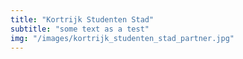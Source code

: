 ```yaml
---
title: "Kortrijk Studenten Stad"
subtitle: "some text as a test"
img: "/images/kortrijk_studenten_stad_partner.jpg"
---
```

